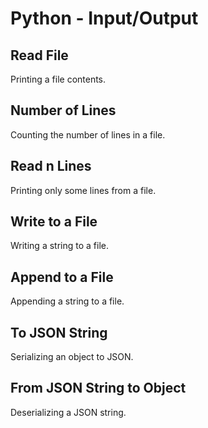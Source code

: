 # Python - Input/Output

## Read File
Printing a file contents.

## Number of Lines
Counting the number of lines in a file.

## Read n Lines
Printing only some lines from a file.

## Write to a File
Writing a string to a file.

## Append to a File
Appending a string to a file.

## To JSON String
Serializing an object to JSON.

## From JSON String to Object
Deserializing a JSON string.
